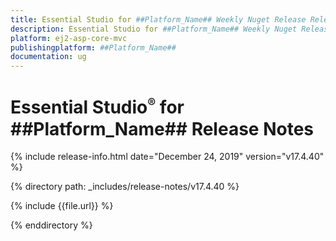 ```yaml
---
title: Essential Studio for ##Platform_Name## Weekly Nuget Release Release Notes  
description: Essential Studio for ##Platform_Name## Weekly Nuget Release Release Notes  
platform: ej2-asp-core-mvc
publishingplatform: ##Platform_Name##
documentation: ug
---
```


# Essential Studio<sup style="font-size:70%">&reg;</sup> for  ##Platform_Name##  Release Notes  

{% include release-info.html date="December 24, 2019"   version="v17.4.40"  %} 

{% directory path: _includes/release-notes/v17.4.40 %}

{% include {{file.url}} %}

{% enddirectory %}
